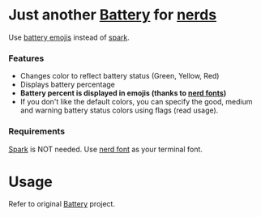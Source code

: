 # Just another [Battery](https://github.com/Goles/Battery) for [nerds](https://github.com/ryanoasis/nerd-fonts)

Use [battery emojis](https://www.nerdfonts.com/cheat-sheet?set=nf-fa-battery) instead of [spark](https://github.com/holman/spark).

### Features

* Changes color to reflect battery status (Green, Yellow, Red)
* Displays battery percentage
* **Battery percent is displayed in emojis (thanks to [nerd fonts](https://github.com/ryanoasis/nerd-fonts))**
* If you don't like the default colors, you can specify the good, medium and warning battery status colors using flags (read usage).

### Requirements

[Spark](https://github.com/holman/spark) is NOT needed.
Use [nerd font](https://github.com/ryanoasis/nerd-fonts) as your terminal font.

# Usage
Refer to original [Battery](https://github.com/Goles/Battery) project.

